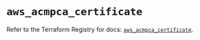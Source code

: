 # `aws_acmpca_certificate`

Refer to the Terraform Registry for docs: [`aws_acmpca_certificate`](https://registry.terraform.io/providers/hashicorp/aws/5.88.0/docs/resources/acmpca_certificate).
